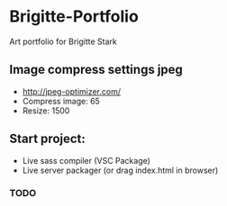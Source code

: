 # Brigitte-Portfolio
Art portfolio for Brigitte Stark

## Image compress settings jpeg
- http://jpeg-optimizer.com/
- Compress image: 65
- Resize: 1500

## Start project:
- Live sass compiler (VSC Package)
- Live server packager (or drag index.html in browser)

### TODO

